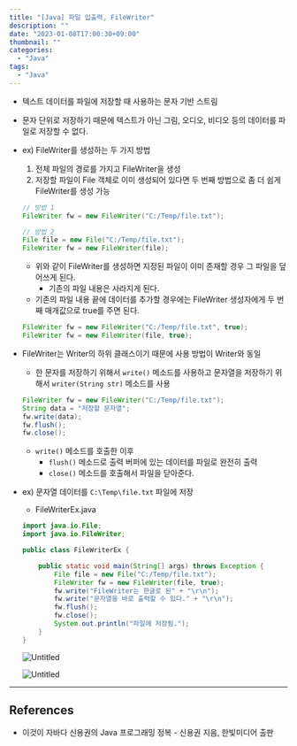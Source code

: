 ```yaml
---
title: "[Java] 파일 입출력, FileWriter"
description: ""
date: "2023-01-08T17:00:30+09:00"
thumbnail: ""
categories:
  - "Java"
tags:
  - "Java"
---
```

<!--more-->

- 텍스트 데이터를 파일에 저장할 때 사용하는 문자 기반 스트림
- 문자 단위로 저장하기 때문에 텍스트가 아닌 그림, 오디오, 비디오 등의 데이터를 파일로 저장할 수 없다.
- ex) FileWriter를 생성하는 두 가지 방법
    1. 전체 파일의 경로를 가지고 FileWriter을 생성
    2. 저장할 파일이 File 객체로 이미 생성되어 있다면 두 번째 방법으로 좀 더 쉽게 FileWriter를 생성 가능
    
    ```java
    // 방법 1
    FileWriter fw = new FileWriter("C:/Temp/file.txt");
    
    // 방법 2
    File file = new File("C:/Temp/file.txt");
    FileWriter fw = new FileWriter(file);
    ```
    
    - 위와 같이 FileWriter를 생성하면 지정된 파일이 이미 존재할 경우 그 파일을 덮어쓰게 된다.
        - 기존의 파일 내용은 사라지게 된다.
    - 기존의 파일 내용 끝에 데이터를 추가할 경우에는 FileWriter 생성자에게 두 번째 매개값으로 true를 주면 된다.
    
    ```java
    FileWriter fw = new FileWriter("C:/Temp/file.txt", true);
    FileWriter fw = new FileWriter(file, true);
    ```
    
- FileWriter는 Writer의 하위 클래스이기 때문에 사용 방법이 Writer와 동일
    - 한 문자를 저장하기 위해서 `write()` 메소드를 사용하고 문자열을 저장하기 위해서 `writer(String str)` 메소드를 사용
    
    ```java
    FileWriter fw = new FileWriter("C:/Temp/file.txt");
    String data = "저장할 문자열";
    fw.write(data);
    fw.flush();
    fw.close();
    ```
    
    - `write()` 메소드를 호출한 이후
        - `flush()` 메소드로 출력 버퍼에 있는 데이터를 파일로 완전히 출력
        - `close()` 메소드를 호출해서 파일을 닫아준다.
- ex) 문자열 데이터를 `C:\Temp\file.txt` 파일에 저장
    - FileWriterEx.java
    
    ```java
    import java.io.File;
    import java.io.FileWriter;
    
    public class FileWriterEx {
    
    	public static void main(String[] args) throws Exception {
    		File file = new File("C:/Temp/file.txt");
    		FileWriter fw = new FileWriter(file, true);
    		fw.write("FileWriter는 한글로 된" + "\r\n");
    		fw.write("문자열을 바로 출력할 수 있다." + "\r\n");
    		fw.flush();
    		fw.close();
    		System.out.println("파일에 저장됨.");
    	}
    }
    ```
    
    ![Untitled](/images/lang_java/inputOutput/FileWriter/Untitled.png)
    
    ![Untitled](/images/lang_java/inputOutput/FileWriter/Untitled%201.png)
    

---

## References

- 이것이 자바다 신용권의 Java 프로그래밍 정복 - 신용권 지음, 한빛미디어 출판